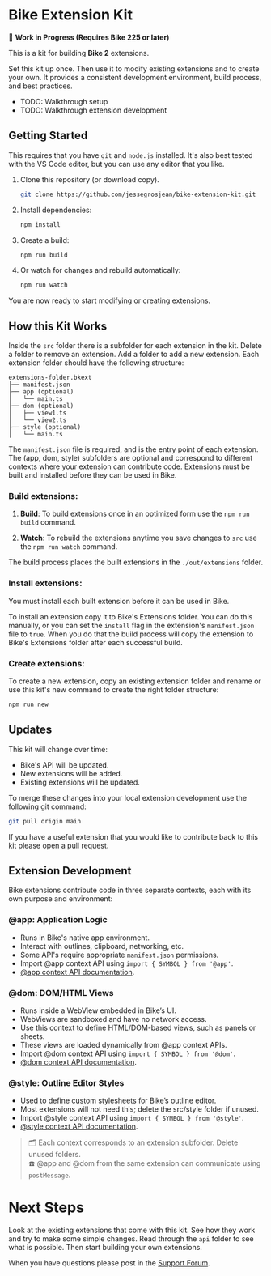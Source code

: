 # Bike Extension Kit

🚧 **Work in Progress (Requires Bike 225 or later)**

This is a kit for building **Bike 2** extensions.

Set this kit up once. Then use it to modify existing extensions and to create
your own. It provides a consistent development environment, build process, and
best practices.

- TODO: Walkthrough setup
- TODO: Walkthrough extension development

## Getting Started

This requires that you have `git` and `node.js` installed. It's also best tested
with the VS Code editor, but you can use any editor that you like.

1. Clone this repository (or download copy).

   ```sh
   git clone https://github.com/jessegrosjean/bike-extension-kit.git
   ```

2. Install dependencies:

   ```sh
   npm install
   ```

3. Create a build:

   ```sh
   npm run build
   ```

4. Or watch for changes and rebuild automatically:
   ```sh
   npm run watch
   ```

You are now ready to start modifying or creating extensions.

## How this Kit Works

Inside the `src` folder there is a subfolder for each extension in the kit.
Delete a folder to remove an extension. Add a folder to add a new extension.
Each extension folder should have the following structure:

```
extensions-folder.bkext
├── manifest.json
├── app (optional)
│   └── main.ts
├── dom (optional)
│   ├── view1.ts
│   └── view2.ts
├── style (optional)
│   └── main.ts
```

The `manifest.json` file is required, and is the entry point of each extension.
The (app, dom, style) subfolders are optional and correspond to different
contexts where your extension can contribute code. Extensions must be built and
installed before they can be used in Bike.

### Build extensions:

1. **Build**: To build extensions once in an optimized form use the `npm run
build` command.

2. **Watch**: To rebuild the extensions anytime you save changes to `src` use
   the `npm run watch` command.

The build process places the built extensions in the `./out/extensions` folder.

### Install extensions:

You must install each built extension before it can be used in Bike.

To install an extension copy it to Bike's Extensions folder. You can do this
manually, or you can set the `install` flag in the extension's `manifest.json`
file to `true`. When you do that the build process will copy the extension to
Bike's Extensions folder after each successful build.

### Create extensions:

To create a new extension, copy an existing extension folder and rename or use
this kit's new command to create the right folder structure:

```sh
npm run new
```

## Updates

This kit will change over time:

- Bike's API will be updated.
- New extensions will be added.
- Existing extensions will be updated.

To merge these changes into your local extension development use the following
git command:

```sh
git pull origin main
```

If you have a useful extension that you would like to contribute back to this
kit please open a pull request.

## Extension Development

Bike extensions contribute code in three separate contexts, each with its own
purpose and environment:

### @app: Application Logic

- Runs in Bike's native app environment.
- Interact with outlines, clipboard, networking, etc.
- Some API's require appropriate `manifest.json` permissions.
- Import @app context API using `import { SYMBOL } from '@app'`.
- [@app context API documentation](https://github.com/jessegrosjean/bike-extension-api/tree/main/app).

### @dom: DOM/HTML Views

- Runs inside a WebView embedded in Bike’s UI.
- WebViews are sandboxed and have no network access.
- Use this context to define HTML/DOM-based views, such as panels or sheets.
- These views are loaded dynamically from @app context APIs.
- Import @dom context API using `import { SYMBOL } from '@dom'`.
- [@dom context API documentation](https://github.com/jessegrosjean/bike-extension-api/tree/main/dom).

### @style: Outline Editor Styles

- Used to define custom stylesheets for Bike’s outline editor.
- Most extensions will not need this; delete the src/style folder if unused.
- Import @style context API using `import { SYMBOL } from '@style'`.
- [@style context API documentation](https://github.com/jessegrosjean/bike-extension-api/tree/main/style).

> 🗂 Each context corresponds to an extension subfolder. Delete unused folders.  
> ☎️ @app and @dom from the same extension can communicate using `postMessage`.

# Next Steps

Look at the existing extensions that come with this kit. See how they work and
try to make some simple changes. Read through the `api` folder to see what is
possible. Then start building your own extensions.

When you have questions please post in the [Support Forum](https://support.hogbaysoftware.com/c/bike/22).
